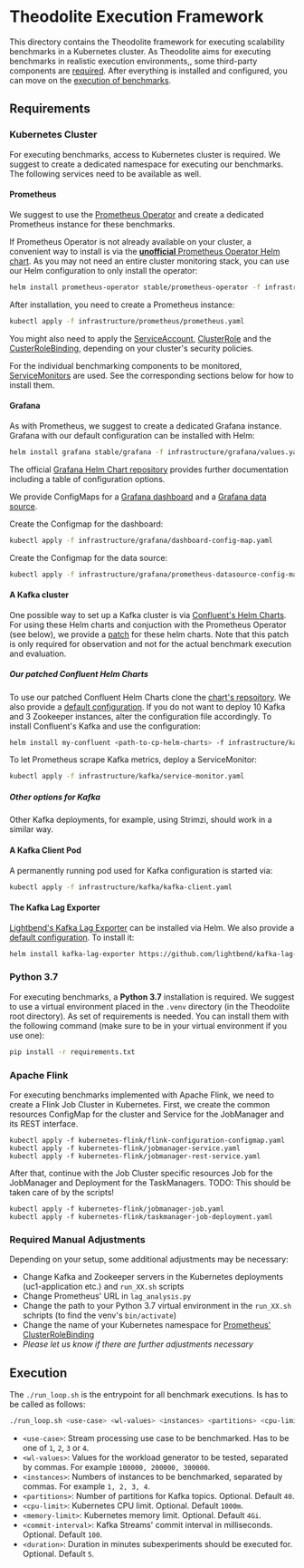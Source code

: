 # Theodolite Execution Framework

This directory contains the Theodolite framework for executing scalability
benchmarks in a Kubernetes cluster. As Theodolite aims for executing benchmarks
in realistic execution environments,, some third-party components are [required](#requirements).
After everything is installed and configured, you can move on the [execution of
benchmarks](#execution).

## Requirements

### Kubernetes Cluster

For executing benchmarks, access to Kubernetes cluster is required. We suggest
to create a dedicated namespace for executing our benchmarks. The following
services need to be available as well.

#### Prometheus

We suggest to use the [Prometheus Operator](https://github.com/coreos/prometheus-operator)
and create a dedicated Prometheus instance for these benchmarks.

If Prometheus Operator is not already available on your cluster, a convenient
way to install is via the [**unofficial** Prometheus Operator Helm chart](https://github.com/helm/charts/tree/master/stable/prometheus-operator).
As you may not need an entire cluster monitoring stack, you can use our Helm
configuration to only install the operator:

```sh
helm install prometheus-operator stable/prometheus-operator -f infrastructure/prometheus/helm-values.yaml
```

After installation, you need to create a Prometheus instance:

```sh
kubectl apply -f infrastructure/prometheus/prometheus.yaml
```

You might also need to apply the [ServiceAccount](infrastructure/prometheus/service-account.yaml), [ClusterRole](infrastructure/prometheus/cluster-role.yaml) 
and the [CusterRoleBinding](infrastructure/prometheus/cluster-role-binding.yaml),
depending on your cluster's security policies.

For the individual benchmarking components to be monitored, [ServiceMonitors](https://github.com/coreos/prometheus-operator#customresourcedefinitions)
are used. See the corresponding sections below for how to install them.

#### Grafana

As with Prometheus, we suggest to create a dedicated Grafana instance. Grafana
with our default configuration can be installed with Helm:

```sh
helm install grafana stable/grafana -f infrastructure/grafana/values.yaml
```

The official [Grafana Helm Chart repository](https://github.com/helm/charts/tree/master/stable/grafana)
provides further documentation including a table of configuration options.

We provide ConfigMaps for a [Grafana dashboard](infrastructure/grafana/dashboard-config-map.yaml) and a [Grafana data source](infrastructure/grafana/prometheus-datasource-config-map.yaml).

Create the Configmap for the dashboard:

```sh
kubectl apply -f infrastructure/grafana/dashboard-config-map.yaml
```

Create the Configmap for the data source:

```sh
kubectl apply -f infrastructure/grafana/prometheus-datasource-config-map.yaml
```

#### A Kafka cluster

One possible way to set up a Kafka cluster is via [Confluent's Helm Charts](https://github.com/confluentinc/cp-helm-charts).
For using these Helm charts and conjuction with the Prometheus Operator (see
below), we provide a [patch](https://github.com/SoerenHenning/cp-helm-charts)
for these helm charts. Note that this patch is only required for observation and
not for the actual benchmark execution and evaluation.

##### Our patched Confluent Helm Charts

To use our patched Confluent Helm Charts clone the
[chart's repsoitory](https://github.com/SoerenHenning/cp-helm-charts). We also
provide a [default configuration](infrastructure/kafka/values.yaml). If you do
not want to deploy 10 Kafka and 3 Zookeeper instances, alter the configuration
file accordingly. To install Confluent's Kafka and use the configuration:

```sh
helm install my-confluent <path-to-cp-helm-charts> -f infrastructure/kafka/values.yaml
```

To let Prometheus scrape Kafka metrics, deploy a ServiceMonitor:

```sh
kubectl apply -f infrastructure/kafka/service-monitor.yaml
```

##### Other options for Kafka

Other Kafka deployments, for example, using Strimzi, should work in a similar way.

#### A Kafka Client Pod

A permanently running pod used for Kafka configuration is started via:

```sh
kubectl apply -f infrastructure/kafka/kafka-client.yaml 
```

#### The Kafka Lag Exporter

[Lightbend's Kafka Lag Exporter](https://github.com/lightbend/kafka-lag-exporter)
can be installed via Helm. We also provide a [default configuration](infrastructure/kafka-lag-exporter/values.yaml).
To install it:

```sh
helm install kafka-lag-exporter https://github.com/lightbend/kafka-lag-exporter/releases/download/v0.6.0/kafka-lag-exporter-0.6.0.tgz -f infrastructure/kafka-lag-exporter/values.yaml
```


### Python 3.7

For executing benchmarks, a **Python 3.7** installation is required. We suggest
to use a virtual environment placed in the `.venv` directory (in the Theodolite
root directory). As set of requirements is needed. You can install them with the following
command (make sure to be in your virtual environment if you use one):

```sh
pip install -r requirements.txt 
```

### Apache Flink
For executing benchmarks implemented with Apache Flink, we need to create a Flink Job Cluster in Kubernetes.
First, we create the common resources ConfigMap for the cluster and Service for the JobManager and its REST interface. 
```
kubectl apply -f kubernetes-flink/flink-configuration-configmap.yaml
kubectl apply -f kubernetes-flink/jobmanager-service.yaml
kubectl apply -f kubernetes-flink/jobmanager-rest-service.yaml
```
After that, continue with the Job Cluster specific resources Job for the JobManager and Deployment for the TaskManagers.
TODO: This should be taken care of by the scripts!
```
kubectl apply -f kubernetes-flink/jobmanager-job.yaml
kubectl apply -f kubernetes-flink/taskmanager-job-deployment.yaml
```


### Required Manual Adjustments

Depending on your setup, some additional adjustments may be necessary:

* Change Kafka and Zookeeper servers in the Kubernetes deployments (uc1-application etc.) and `run_XX.sh` scripts
* Change Prometheus' URL in `lag_analysis.py`
* Change the path to your Python 3.7 virtual environment in the `run_XX.sh` schripts (to find the venv's `bin/activate`)
* Change the name of your Kubernetes namespace for [Prometheus' ClusterRoleBinding](infrastructure/prometheus/cluster-role-binding.yaml)
* *Please let us know if there are further adjustments necessary*



## Execution

The `./run_loop.sh` is the entrypoint for all benchmark executions. Is has to be called as follows:

```sh
./run_loop.sh <use-case> <wl-values> <instances> <partitions> <cpu-limit> <memory-limit> <commit-interval> <duration>
```

* `<use-case>`: Stream processing use case to be benchmarked. Has to be one of `1`, `2`, `3` or `4`.
* `<wl-values>`: Values for the workload generator to be tested, separated by commas. For example `100000, 200000, 300000`.
* `<instances>`: Numbers of instances to be benchmarked, separated by commas. For example `1, 2, 3, 4`.
* `<partitions>`: Number of partitions for Kafka topics. Optional. Default `40`.
* `<cpu-limit>`: Kubernetes CPU limit. Optional. Default `1000m`.
* `<memory-limit>`: Kubernetes memory limit. Optional. Default `4Gi`.
* `<commit-interval>`: Kafka Streams' commit interval in milliseconds. Optional. Default `100`.
* `<duration>`: Duration in minutes subexperiments should be executed for. Optional. Default `5`.

